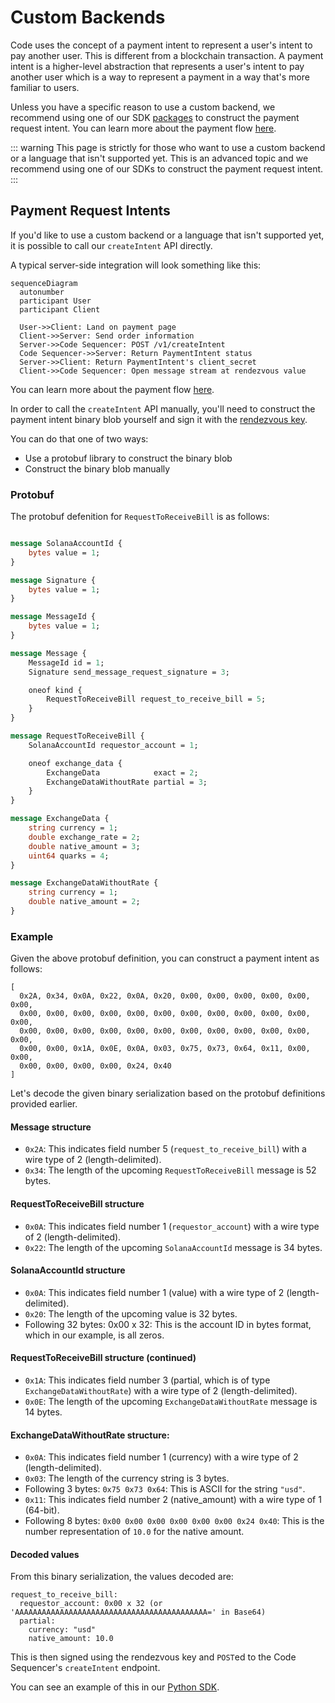# Custom Backends

Code uses the concept of a payment intent to represent a user's intent to pay another user. This is different from a blockchain transaction. A payment intent is a higher-level abstraction that represents a user's intent to pay another user which is a way to represent a payment in a way that's more familiar to users.

Unless you have a specific reason to use a custom backend, we recommend using one of our SDK [packages](../guide/installation#packages) to construct the payment request intent. You can learn more about the payment flow [here](../intents/payment-requests).

::: warning
This page is strictly for those who want to use a custom backend or a language that isn't supported yet. This is an advanced topic and we recommend using one of our SDKs to construct the payment request intent.
:::

## Payment Request Intents

If you'd like to use a custom backend or a language that isn't supported yet, it is possible to call our `createIntent` API directly. 

A typical server-side integration will look something like this:

```mermaid
sequenceDiagram
  autonumber
  participant User
  participant Client

  User->>Client: Land on payment page
  Client->>Server: Send order information
  Server->>Code Sequencer: POST /v1/createIntent
  Code Sequencer->>Server: Return PaymentIntent status
  Server->>Client: Return PaymentIntent's client_secret
  Client->>Code Sequencer: Open message stream at rendezvous value
```

You can learn more about the payment flow [here](../intents/payment-requests).


In order to call the `createIntent` API manually, you'll need to construct the payment intent binary blob yourself and sign it with the [rendezvous key](../reference/rendezvous). 

You can do that one of two ways:
* Use a protobuf library to construct the binary blob
* Construct the binary blob manually

### Protobuf
The protobuf defenition for `RequestToReceiveBill` is as follows:

```protobuf

message SolanaAccountId {
    bytes value = 1;
}

message Signature {
    bytes value = 1;
}

message MessageId {
    bytes value = 1;
}

message Message {
    MessageId id = 1;
    Signature send_message_request_signature = 3;

    oneof kind {
        RequestToReceiveBill request_to_receive_bill = 5;
    }
}

message RequestToReceiveBill {
    SolanaAccountId requestor_account = 1;

    oneof exchange_data {
        ExchangeData            exact = 2;
        ExchangeDataWithoutRate partial = 3;
    }
}

message ExchangeData {
    string currency = 1;
    double exchange_rate = 2;
    double native_amount = 3;
    uint64 quarks = 4;
}

message ExchangeDataWithoutRate {
    string currency = 1;
    double native_amount = 2;
}
```

### Example

Given the above protobuf definition, you can construct a payment intent as follows:

```raw
[
  0x2A, 0x34, 0x0A, 0x22, 0x0A, 0x20, 0x00, 0x00, 0x00, 0x00, 0x00, 0x00,
  0x00, 0x00, 0x00, 0x00, 0x00, 0x00, 0x00, 0x00, 0x00, 0x00, 0x00, 0x00,
  0x00, 0x00, 0x00, 0x00, 0x00, 0x00, 0x00, 0x00, 0x00, 0x00, 0x00, 0x00,
  0x00, 0x00, 0x1A, 0x0E, 0x0A, 0x03, 0x75, 0x73, 0x64, 0x11, 0x00, 0x00,
  0x00, 0x00, 0x00, 0x00, 0x24, 0x40
]
```

Let's decode the given binary serialization based on the protobuf definitions provided earlier.

#### Message structure
* `0x2A`: This indicates field number 5 (`request_to_receive_bill`) with a wire type of 2 (length-delimited).
* `0x34`: The length of the upcoming `RequestToReceiveBill` message is 52 bytes.

#### RequestToReceiveBill structure
* `0x0A`: This indicates field number 1 (`requestor_account`) with a wire type of 2 (length-delimited).
* `0x22`: The length of the upcoming `SolanaAccountId` message is 34 bytes.

#### SolanaAccountId structure
* `0x0A`: This indicates field number 1 (value) with a wire type of 2 (length-delimited).
* `0x20`: The length of the upcoming value is 32 bytes.
* Following 32 bytes: 0x00 x 32: This is the account ID in bytes format, which in our example, is all zeros.

#### RequestToReceiveBill structure (continued)

* `0x1A`: This indicates field number 3 (partial, which is of type `ExchangeDataWithoutRate`) with a wire type of 2 (length-delimited).
* `0x0E`: The length of the upcoming `ExchangeDataWithoutRate` message is 14 bytes.

#### ExchangeDataWithoutRate structure:

* `0x0A`: This indicates field number 1 (currency) with a wire type of 2 (length-delimited).
* `0x03`: The length of the currency string is 3 bytes.
* Following 3 bytes: `0x75 0x73 0x64`: This is ASCII for the string `"usd"`.
* `0x11`: This indicates field number 2 (native_amount) with a wire type of 1 (64-bit).
* Following 8 bytes: `0x00 0x00 0x00 0x00 0x00 0x00 0x24 0x40`: This is the number representation of `10.0` for the native amount.

#### Decoded values

From this binary serialization, the values decoded are:
```
request_to_receive_bill:
  requestor_account: 0x00 x 32 (or 'AAAAAAAAAAAAAAAAAAAAAAAAAAAAAAAAAAAAAAAAAAA=' in Base64)
  partial:
    currency: "usd"
    native_amount: 10.0
```

This is then signed using the rendezvous key and `POST`ed to the Code Sequencer's `createIntent` endpoint.

You can see an example of this in our [Python SDK](https://github.com/code-payments/code-sdk-python/blob/main/code_wallet/library/message.py).

